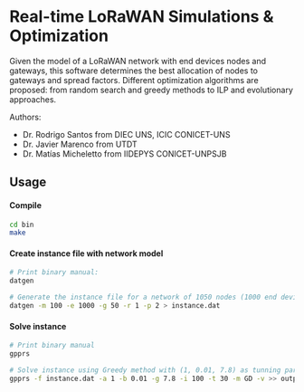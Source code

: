 # Real-time LoRaWAN Simulations & Optimization

Given the model of a LoRaWAN network with end devices nodes and gateways, this software determines the best allocation of nodes to gateways and spread factors. Different optimization algorithms are proposed: from random search and greedy methods to ILP and evolutionary approaches.

Authors:
  * Dr. Rodrigo Santos from DIEC UNS, ICIC CONICET-UNS
  * Dr. Javier Marenco from UTDT
  * Dr. Matías Micheletto from IIDEPYS CONICET-UNPSJB


## Usage

#### Compile
```bash
cd bin
make
```

#### Create instance file with network model
```bash
# Print binary manual:
datgen 

# Generate the instance file for a network of 1050 nodes (1000 end devices and 50 gateways) with cloud distribution of positions over a 100x100 map. Time requirements are intermediate.
datgen -m 100 -e 1000 -g 50 -r 1 -p 2 > instance.dat 
```

#### Solve instance

```bash
# Print binary manual
gpprs

# Solve instance using Greedy method with (1, 0.01, 7.8) as tunning parameters, 100 iterations, 30 seconds timeout and verbose mode on. Export output to outputs.log file.
gpprs -f instance.dat -a 1 -b 0.01 -g 7.8 -i 100 -t 30 -m GD -v >> outputs.log 
```